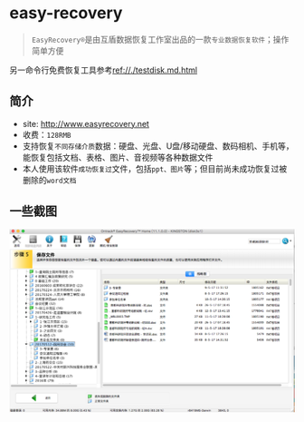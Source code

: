 # easy-recovery

> `EasyRecovery®`是由互盾数据恢复工作室出品的一款`专业数据恢复软件`；操作简单方便

另一命令行免费恢复工具参考<ref://./testdisk.md.html>

## 简介

* site: <http://www.easyrecovery.net>
* 收费：`128RMB`
* 支持恢复`不同存储介质`数据：硬盘、光盘、U盘/移动硬盘、数码相机、手机等，能恢复包括文档、表格、图片、音视频等各种数据文件
* 本人使用该软件`成功恢复过`文件，包括`ppt、图片`等；但目前尚未成功恢复过被删除的`word文档`

## 一些截图

 <img src="./img/easy-recovery.png" style="max-height:480px">


